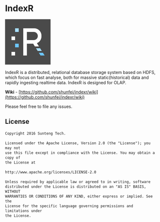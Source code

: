 # IndexR

![IndexR Logo](images/indexr-logo-150x150.png)

IndexR is a distributed, relational database storage system based on HDFS, which focus on fast analyse, both for massive static(historical) data and rapidly ingesting realtime data. IndexR is designed for OLAP.

**Wiki** - [https://github.com/shunfei/indexr/wiki](https://github.com/shunfei/indexr/wiki)

Please feel free to file any issues.

## License

    Copyright 2016 Sunteng Tech.

    Licensed under the Apache License, Version 2.0 (the "License"); you may not
    use this file except in compliance with the License. You may obtain a copy of
    the License at

    http://www.apache.org/licenses/LICENSE-2.0

    Unless required by applicable law or agreed to in writing, software
    distributed under the License is distributed on an "AS IS" BASIS, WITHOUT
    WARRANTIES OR CONDITIONS OF ANY KIND, either express or implied. See the
    License for the specific language governing permissions and limitations under
    the License.